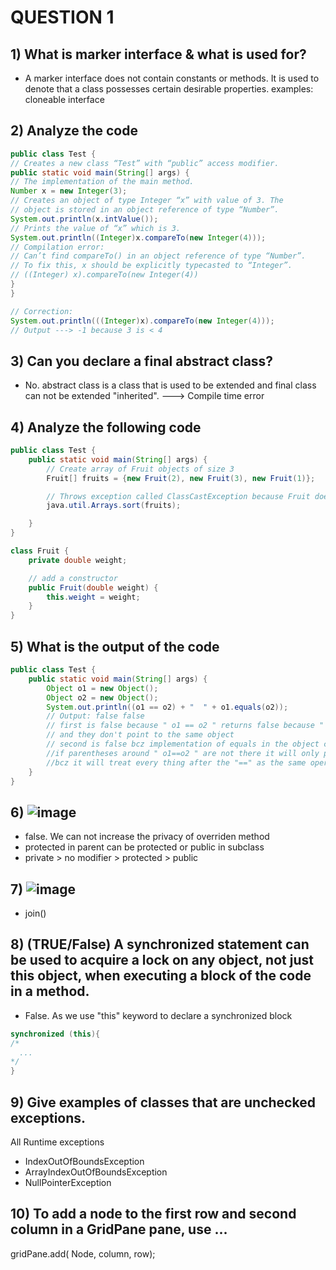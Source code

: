 # QUESTION 1
## 1) What is marker interface & what is used for?
- A marker interface does not contain constants or methods.
It is used to denote that a class possesses certain desirable
properties. examples: cloneable interface

## 2) Analyze the code
``` java
public class Test {
// Creates a new class “Test” with “public” access modifier.
public static void main(String[] args) {
// The implementation of the main method.
Number x = new Integer(3);
// Creates an object of type Integer “x” with value of 3. The
// object is stored in an object reference of type “Number”.
System.out.println(x.intValue());
// Prints the value of “x” which is 3.
System.out.println((Integer)x.compareTo(new Integer(4)));
// Compilation error:
// Can’t find compareTo() in an object reference of type “Number”.
// To fix this, x should be explicitly typecasted to “Integer”.
// ((Integer) x).compareTo(new Integer(4))
}
}

// Correction: 
System.out.println(((Integer)x).compareTo(new Integer(4)));
// Output ---> -1 because 3 is < 4
```

## 3) Can you declare a final abstract class?
- No. abstract class is a class that is used to be extended and final class can not be extended "inherited". ---> Compile time error

## 4) Analyze the following code
``` java
public class Test {
    public static void main(String[] args) {
        // Create array of Fruit objects of size 3
        Fruit[] fruits = {new Fruit(2), new Fruit(3), new Fruit(1)};

        // Throws exception called ClassCastException because Fruit doesn't implement Comparable interface
        java.util.Arrays.sort(fruits);

    }
}

class Fruit {
    private double weight;

    // add a constructor
    public Fruit(double weight) {
        this.weight = weight;
    }
}
```

## 5) What is the output of the code
``` java
public class Test {
    public static void main(String[] args) {
        Object o1 = new Object();
        Object o2 = new Object();
        System.out.println((o1 == o2) + "  " + o1.equals(o2));
        // Output: false false
        // first is false because " o1 == o2 " returns false because " o1 == o2 " compares between two references
        // and they don't point to the same object 
        // second is false bcz implementation of equals in the object class also compares the references
        //if parentheses around " o1==o2 " are not there it will only print false
        //bcz it will treat every thing after the "==" as the same operand
    }
}


```

## 6) ![image](https://github.com/AhmedBakrXI/-java-exams/assets/114930002/76788c46-769d-4521-88ba-cb47edd6e905)
- false. We can not increase the privacy of overriden method
- protected in parent can be protected or public in subclass
- private > no modifier > protected > public

## 7) ![image](https://github.com/AhmedBakrXI/-java-exams/assets/114930002/cb0d8d34-08fe-4064-a8af-afaf455731dc)
- join()

## 8) (TRUE/False) A synchronized statement can be used to acquire a lock on any object, not just this object, when executing a block of the code in a method. 
- False. As we use "this" keyword to declare a synchronized block
``` java
synchronized (this){
/*
  ...
*/
}
```

## 9) Give examples of classes that are unchecked exceptions. 
All Runtime exceptions
- IndexOutOfBoundsException
- ArrayIndexOutOfBoundsException
- NullPointerException

## 10) To add a node to the first row and second column in a GridPane pane, use ...
gridPane.add( Node, column, row);
